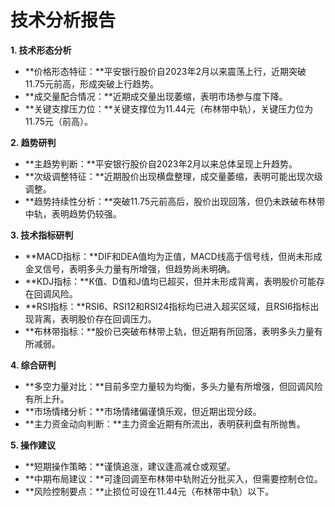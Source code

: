 # 技术分析报告

**1. 技术形态分析**

* **价格形态特征：**平安银行股价自2023年2月以来震荡上行，近期突破11.75元前高，形成突破上行趋势。
* **成交量配合情况：**近期成交量出现萎缩，表明市场参与度下降。
* **关键支撑压力位：**关键支撑位为11.44元（布林带中轨），关键压力位为11.75元（前高）。

**2. 趋势研判**

* **主趋势判断：**平安银行股价自2023年2月以来总体呈现上升趋势。
* **次级调整特征：**近期股价出现横盘整理，成交量萎缩，表明可能出现次级调整。
* **趋势持续性分析：**突破11.75元前高后，股价出现回落，但仍未跌破布林带中轨，表明趋势仍较强。

**3. 技术指标研判**

* **MACD指标：**DIF和DEA值均为正值，MACD线高于信号线，但尚未形成金叉信号，表明多头力量有所增强，但趋势尚未明确。
* **KDJ指标：**K值、D值和J值均已超买，但并未形成背离，表明股价可能存在回调风险。
* **RSI指标：**RSI6、RSI12和RSI24指标均已进入超买区域，且RSI6指标出现背离，表明股价存在回调压力。
* **布林带指标：**股价已突破布林带上轨，但近期有所回落，表明多头力量有所减弱。

**4. 综合研判**

* **多空力量对比：**目前多空力量较为均衡，多头力量有所增强，但回调风险有所上升。
* **市场情绪分析：**市场情绪偏谨慎乐观，但近期出现分歧。
* **主力资金动向判断：**主力资金近期有所流出，表明获利盘有所抛售。

**5. 操作建议**

* **短期操作策略：**谨慎追涨，建议逢高减仓或观望。
* **中期布局建议：**可逢回调至布林带中轨附近分批买入，但需要控制仓位。
* **风险控制要点：**止损位可设在11.44元（布林带中轨）以下。